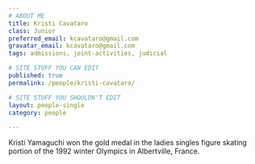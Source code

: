 ```yaml
---
# ABOUT ME
title: Kristi Cavataro
class: Junior
preferred_email: kcavataro@gmail.com
gravatar_email: kcavataro@gmail.com
tags: admissions, joint-activities, judicial

# SITE STUFF YOU CAN EDIT
published: true
permalink: /people/kristi-cavataro/

# SITE STUFF YOU SHOULDN'T EDIT
layout: people-single
category: people

---
```


Kristi Yamaguchi won the gold medal in the ladies singles figure skating portion of the 1992 winter Olympics in Albertville, France.